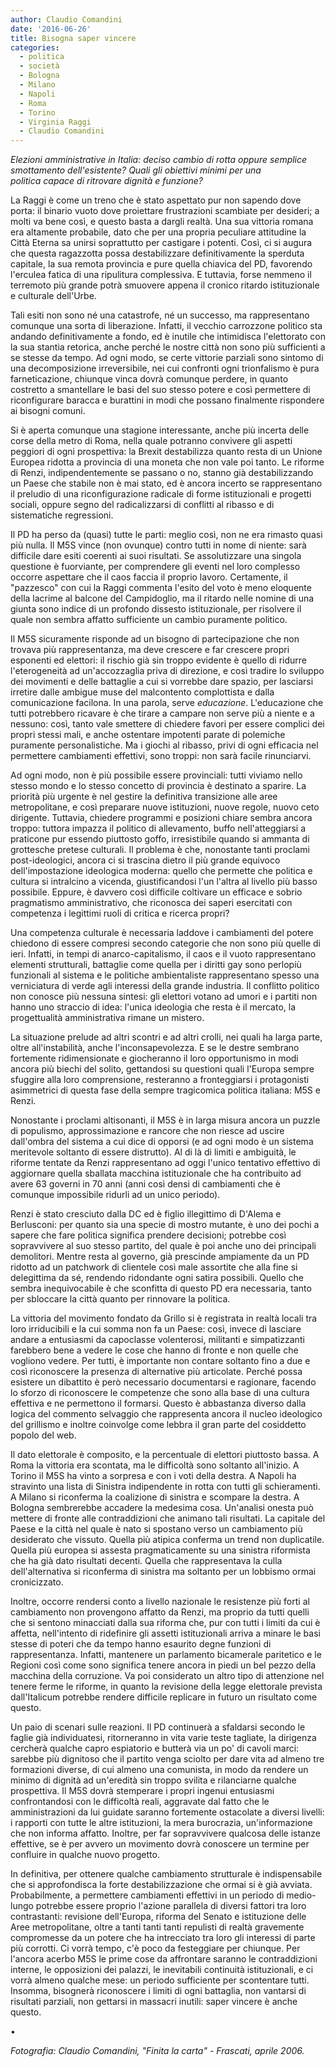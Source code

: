 ```yaml
---
author: Claudio Comandini
date: '2016-06-26'
title: Bisogna saper vincere
categories:
  - politica
  - società
  - Bologna
  - Milano
  - Napoli
  - Roma
  - Torino
  - Virginia Raggi
  - Claudio Comandini
---
```


*Elezioni amministrative in Italia: deciso cambio di rotta oppure semplice smottamento dell'esistente? Quali gli obiettivi minimi per una politica capace di ritrovare dignità e funzione?*

La Raggi è come un treno che è stato aspettato pur non sapendo dove porta: il binario vuoto dove proiettare frustrazioni scambiate per desideri; a molti va bene così, e questo basta a dargli realtà. Una sua vittoria romana era altamente probabile, dato che per una propria peculiare attitudine la Città Eterna sa unirsi soprattutto per castigare i potenti. Così, ci si augura che questa ragazzotta possa destabilizzare definitivamente la sperduta capitale, la sua remota provincia e pure quella chiavica del PD, favorendo l'erculea fatica di una ripulitura complessiva. E tuttavia, forse nemmeno il terremoto più grande potrà smuovere appena il cronico ritardo istituzionale e culturale dell'Urbe.

Tali esiti non sono né una catastrofe, né un successo, ma rappresentano comunque una sorta di liberazione. Infatti, il vecchio carrozzone politico sta andando definitivamente a fondo, ed è inutile che intimidisca l'elettorato con la sua stantia retorica, anche perché le nostre città non sono più sufficienti a se stesse da tempo. Ad ogni modo, se certe vittorie parziali sono sintomo di una decomposizione irreversibile, nei cui confronti ogni trionfalismo è pura farneticazione, chiunque vinca dovrà comunque perdere, in quanto costretto a smantellare le basi del suo stesso potere e così permettere di riconfigurare baracca e burattini in modi che possano finalmente rispondere ai bisogni comuni.

Si è aperta comunque una stagione interessante, anche più incerta delle corse della metro di Roma, nella quale potranno convivere gli aspetti peggiori di ogni prospettiva: la Brexit destabilizza quanto resta di un Unione Europea ridotta a provincia di una moneta che non vale poi tanto. Le riforme di Renzi, indipendentemente se passano o no, stanno già destabilizzando un Paese che stabile non è mai stato, ed è ancora incerto se rappresentano il preludio di una riconfigurazione radicale di forme istituzionali e progetti sociali, oppure segno del radicalizzarsi di conflitti al ribasso e di sistematiche regressioni.

Il PD ha perso da (quasi) tutte le parti: meglio così, non ne era rimasto quasi più nulla. Il M5S vince (non ovunque) contro tutti in nome di niente: sarà difficile dare esiti coerenti ai suoi risultati. Se assolutizzare una singola questione è fuorviante, per comprendere gli eventi nel loro complesso occorre aspettare che il caos faccia il proprio lavoro. Certamente, il "pazzesco" con cui la Raggi commenta l'esito del voto è meno eloquente della lacrime al balcone del Campidoglio, ma il ritardo nelle nomine di una giunta sono indice di un profondo dissesto istituzionale, per risolvere il quale non sembra affatto sufficiente un cambio puramente politico.

Il M5S sicuramente risponde ad un bisogno di partecipazione che non trovava più rappresentanza, ma deve crescere e far crescere propri esponenti ed elettori: il rischio già sin troppo evidente è quello di ridurre l'eterogeneità ad un'accozzaglia priva di direzione, e così tradire lo sviluppo dei movimenti e delle battaglie a cui si vorrebbe dare spazio, per lasciarsi irretire dalle ambigue muse del malcontento complottista e dalla comunicazione facilona. In una parola, serve *educazione*. L'educazione che tutti potrebbero ricavare è che tirare a campare non serve più a niente e a nessuno: così, tanto vale smettere di chiedere favori per essere complici dei propri stessi mali, e anche ostentare impotenti parate di polemiche puramente personalistiche. Ma i giochi al ribasso, privi di ogni efficacia nel permettere cambiamenti effettivi, sono troppi: non sarà facile rinunciarvi.

Ad ogni modo, non è più possibile essere provinciali: tutti viviamo nello stesso mondo e lo stesso concetto di provincia è destinato a sparire. La priorità più urgente è nel gestire la definitiva transizione alle aree metropolitane, e così preparare nuove istituzioni, nuove regole, nuovo ceto dirigente. Tuttavia, chiedere programmi e posizioni chiare sembra ancora troppo: tuttora impazza il politico di allevamento, buffo nell'atteggiarsi a praticone pur essendo piuttosto goffo, irresistibile quando si ammanta di grottesche pretese culturali. Il problema è che, nonostante tanti proclami post-ideologici, ancora ci si trascina dietro il più grande equivoco dell'impostazione ideologica moderna: quello che permette che politica e cultura si intralcino a vicenda, giustificandosi l'un l'altra al livello più basso possibile. Eppure, è davvero così difficile coltivare un efficace e sobrio pragmatismo amministrativo, che riconosca dei saperi esercitati con competenza i legittimi ruoli di critica e ricerca propri?

Una competenza culturale è necessaria laddove i cambiamenti del potere chiedono di essere compresi secondo categorie che non sono più quelle di ieri. Infatti, in tempi di anarco-capitalismo, il caos e il vuoto rappresentano elementi strutturali, battaglie come quella per i diritti gay sono perlopiù funzionali al sistema e le politiche ambientaliste rappresentano spesso una verniciatura di verde agli interessi della grande industria. Il conflitto politico non conosce più nessuna sintesi: gli elettori votano ad umori e i partiti non hanno uno straccio di idea: l'unica ideologia che resta è il mercato, la progettualità amministrativa rimane un mistero.

La situazione prelude ad altri scontri e ad altri crolli, nei quali ha larga parte, oltre all'instabilità, anche l'inconsapevolezza. E se le destre sembrano fortemente ridimensionate e giocheranno il loro opportunismo in modi ancora più biechi del solito, gettandosi su questioni quali l'Europa sempre sfuggire alla loro comprensione, resteranno a fronteggiarsi i protagonisti asimmetrici di questa fase della sempre tragicomica politica italiana: M5S e Renzi.

Nonostante i proclami altisonanti, il M5S è in larga misura ancora un puzzle di populismo, approssimazione e rancore che non riesce ad uscire dall'ombra del sistema a cui dice di opporsi (e ad ogni modo è un sistema meritevole soltanto di essere distrutto). Al di là di limiti e ambiguità, le riforme tentate da Renzi rappresentano ad oggi l'unico tentativo effettivo di aggiornare quella sballata macchina istituzionale che ha contribuito ad avere 63 governi in 70 anni (anni così densi di cambiamenti che è comunque impossibile ridurli ad un unico periodo).

Renzi è stato cresciuto dalla DC ed è figlio illegittimo di D'Alema e Berlusconi: per quanto sia una specie di mostro mutante, è uno dei pochi a sapere che fare politica significa prendere decisioni; potrebbe così sopravvivere al suo stesso partito, del quale è poi anche uno dei principali demolitori. Mentre resta al governo, già prescinde ampiamente da un PD ridotto ad un patchwork di clientele così male assortite che alla fine si delegittima da sé, rendendo ridondante ogni satira possibili. Quello che sembra inequivocabile è che sconfitta di questo PD era necessaria, tanto per sbloccare la città quanto per rinnovare la politica.

La vittoria del movimento fondato da Grillo si è registrata in realtà locali tra loro irriducibili e la cui somma non fa un Paese: così, invece di lasciare andare a entusiasmi da capoclasse volenterosi, militanti e simpatizzanti farebbero bene a vedere le cose che hanno di fronte e non quelle che vogliono vedere. Per tutti, è importante non contare soltanto fino a due e così riconoscere la presenza di alternative più articolate. Perché possa esistere un dibattito è però necessario documentarsi e ragionare, facendo lo sforzo di riconoscere le competenze che sono alla base di una cultura effettiva e ne permettono il formarsi. Questo è abbastanza diverso dalla logica del commento selvaggio che rappresenta ancora il nucleo ideologico del grillismo e inoltre coinvolge come lebbra il gran parte del cosiddetto popolo del web.

Il dato elettorale è composito, e la percentuale di elettori piuttosto bassa. A Roma la vittoria era scontata, ma le difficoltà sono soltanto all'inizio. A Torino il M5S ha vinto a sorpresa e con i voti della destra. A Napoli ha stravinto una lista di Sinistra indipendente in rotta con tutti gli schieramenti. A Milano si riconferma la coalizione di sinistra e scompare la destra. A Bologna sembrerebbe accadere la medesima cosa. Un'analisi onesta può mettere di fronte alle contraddizioni che animano tali risultati. La capitale del Paese e la città nel quale è nato si spostano verso un cambiamento più desiderato che vissuto. Quella più atipica conferma un trend non duplicatile. Quella più europea si assesta pragmaticamente su una sinistra riformista che ha già dato risultati decenti. Quella che rappresentava la culla dell'alternativa si riconferma di sinistra ma soltanto per un lobbismo ormai cronicizzato.

Inoltre, occorre rendersi conto a livello nazionale le resistenze più forti al cambiamento non provengono affatto da Renzi, ma proprio da tutti quelli che si sentono minacciati dalla sua riforma che, pur con tutti i limiti da cui è affetta, nell'intento di ridefinire gli assetti istituzionali arriva a minare le basi stesse di poteri che da tempo hanno esaurito degne funzioni di rappresentanza. Infatti, mantenere un parlamento bicamerale paritetico e le Regioni così come sono significa tenere ancora in piedi un bel pezzo della macchina della corruzione. Va poi considerato un altro tipo di attenzione nel tenere ferme le riforme, in quanto la revisione della legge elettorale prevista dall'Italicum potrebbe rendere difficile replicare in futuro un risultato come questo.

Un paio di scenari sulle reazioni. Il PD continuerà a sfaldarsi secondo le faglie già individuatesi, ritorneranno in vita varie teste tagliate, la dirigenza cercherà qualche capro espiatorio e butterà via un po' di cavoli marci: sarebbe più dignitoso che il partito venga sciolto per dare vita ad almeno tre formazioni diverse, di cui almeno una comunista, in modo da rendere un minimo di dignità ad un'eredità sin troppo svilita e rilanciarne qualche prospettiva. Il M5S dovrà stemperare i propri ingenui entusiasmi confrontandosi con le difficoltà reali, aggravate dal fatto che le amministrazioni da lui guidate saranno fortemente ostacolate a diversi livelli: i rapporti con tutte le altre istituzioni, la mera burocrazia, un'informazione che non informa affatto. Inoltre, per far sopravvivere qualcosa delle istanze effettive, se è per avvero un movimento dovrà conoscere un termine per confluire in qualche nuovo progetto.

In definitiva, per ottenere qualche cambiamento strutturale è indispensabile che si approfondisca la forte destabilizzazione che ormai si è già avviata. Probabilmente, a permettere cambiamenti effettivi in un periodo di medio-lungo potrebbe essere proprio l'azione parallela di diversi fattori tra loro contrastanti: revisione dell'Europa, riforma del Senato e istituzione delle Aree metropolitane, oltre a tanti tanti tanti repulisti di realtà gravemente compromesse da un potere che ha intrecciato tra loro gli interessi di parte più corrotti. Ci vorrà tempo, c'è poco da festeggiare per chiunque. Per l'ancora acerbo M5S le prime cose da affrontare saranno le contraddizioni interne, le opposizioni dei palazzi, le inevitabili continuità istituzionali, e ci vorrà almeno qualche mese: un periodo sufficiente per scontentare tutti. Insomma, bisognerà riconoscere i limiti di ogni battaglia, non vantarsi di risultati parziali, non gettarsi in massacri inutili: saper vincere è anche questo.

•

*Fotografia: Claudio Comandini, "Finita la carta" - Frascati, aprile 2006.*
